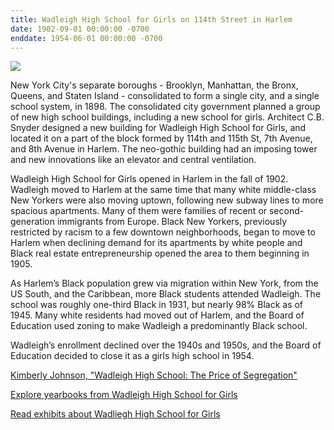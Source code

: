 ```yaml
---
title: Wadleigh High School for Girls on 114th Street in Harlem  
date: 1902-09-01 00:00:00 -0700
enddate: 1954-06-01 00:00:00 -0700
---
```


![](https://upload.wikimedia.org/wikipedia/commons/b/be/Wadleigh_High_School_for_Girls%2C_1903.jpg)

New York City's separate boroughs - Brooklyn, Manhattan, the Bronx, Queens, and Staten Island - consolidated to form a single city, and a single school system, in 1898. The consolidated city government planned a group of new high school buildings, including a new school for girls. Architect C.B. Snyder designed a new building for Wadleigh High School for Girls, and located it on a part of the block formed by 114th and 115th St, 7th Avenue, and 8th Avenue in Harlem. The neo-gothic building had an imposing tower and new innovations like an elevator and central ventilation.

Wadleigh High School for Girls opened in Harlem in the fall of 1902. Wadleigh moved to Harlem at the same time that many white middle-class New Yorkers were also moving uptown, following new subway lines to more spacious apartments. Many of them were families of recent or second-generation immigrants from Europe. Black New Yorkers, previously restricted by racism to a few downtown neighborhoods, began to move to Harlem when declining demand for its apartments by white people and Black real estate entrepreneurship opened the area to them beginning in 1905.

As Harlem’s Black population grew via migration within New York, from the US South, and the Caribbean, more Black students attended Wadleigh. The school was roughly one-third Black in 1931, but nearly 98% Black as of 1945. Many white residents had moved out of Harlem, and the Board of Education used zoning to make Wadleigh a predominantly Black school. 

Wadleigh’s enrollment declined over the 1940s and 1950s, and the Board of Education decided to close it as a girls high school in 1954. 

[Kimberly Johnson, "Wadleigh High School: The Price of Segregation"](https://ansleyerickson.github.io/book/chapters/03/)

[Explore yearbooks from Wadleigh High School for Girls](https://harlemeducationhistoryproject.github.io/wadleigh/yearbooks/)

[Read exhibits about Wadliegh High School for Girls](https://harlemeducationhistoryproject.github.io/wadleigh/)
